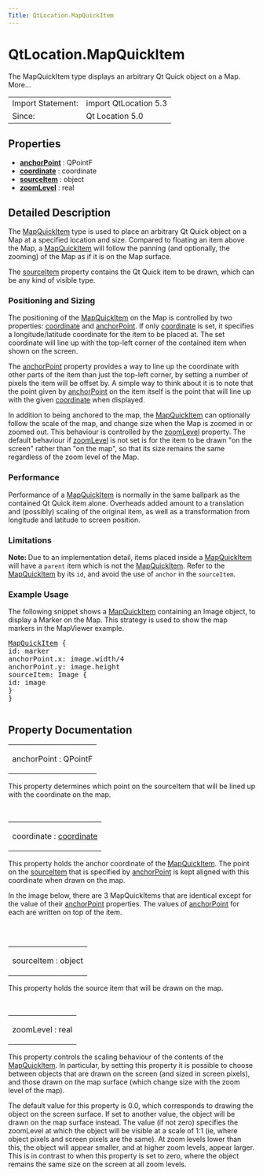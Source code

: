 ```yaml
---
Title: QtLocation.MapQuickItem
---
```


# QtLocation.MapQuickItem

<span class="subtitle"></span>
<!-- $$$MapQuickItem-brief -->
<p>The MapQuickItem type displays an arbitrary Qt Quick object on a Map. More...</p>
<!-- @@@MapQuickItem -->
<table class="alignedsummary">
<tr><td class="memItemLeft rightAlign topAlign"> Import Statement:</td><td class="memItemRight bottomAlign"> import QtLocation 5.3</td></tr><tr><td class="memItemLeft rightAlign topAlign"> Since:</td><td class="memItemRight bottomAlign">  Qt Location 5.0</td></tr></table><ul>
</ul>
<h2 id="properties">Properties</h2>
<ul>
<li class="fn"><b><b><a href="..//QtLocation.MapQuickItem.md#anchorPoint-prop">anchorPoint</a></b></b> : QPointF</li>
<li class="fn"><b><b><a href="..//QtLocation.MapQuickItem.md#coordinate-prop">coordinate</a></b></b> : coordinate</li>
<li class="fn"><b><b><a href="..//QtLocation.MapQuickItem.md#sourceItem-prop">sourceItem</a></b></b> : object</li>
<li class="fn"><b><b><a href="..//QtLocation.MapQuickItem.md#zoomLevel-prop">zoomLevel</a></b></b> : real</li>
</ul>
<!-- $$$MapQuickItem-description -->
<h2 id="details">Detailed Description</h2>
</p>
<p>The <a href="..//QtLocation.MapQuickItem.md">MapQuickItem</a> type is used to place an arbitrary Qt Quick object on a Map at a specified location and size. Compared to floating an item above the Map, a <a href="..//QtLocation.MapQuickItem.md">MapQuickItem</a> will follow the panning (and optionally, the zooming) of the Map as if it is on the Map surface.</p>
<p>The <a href="..//QtLocation.MapQuickItem.md#sourceItem-prop">sourceItem</a> property contains the Qt Quick item to be drawn, which can be any kind of visible type.</p>
<h3 >Positioning and Sizing</h3>
<p>The positioning of the <a href="..//QtLocation.MapQuickItem.md">MapQuickItem</a> on the Map is controlled by two properties: <a href="..//QtLocation.MapQuickItem.md#coordinate-prop">coordinate</a> and <a href="..//QtLocation.MapQuickItem.md#anchorPoint-prop">anchorPoint</a>. If only <a href="..//QtLocation.MapQuickItem.md#coordinate-prop">coordinate</a> is set, it specifies a longitude/latitude coordinate for the item to be placed at. The set coordinate will line up with the top-left corner of the contained item when shown on the screen.</p>
<p>The <a href="..//QtLocation.MapQuickItem.md#anchorPoint-prop">anchorPoint</a> property provides a way to line up the coordinate with other parts of the item than just the top-left corner, by setting a number of pixels the item will be offset by. A simple way to think about it is to note that the point given by <a href="..//QtLocation.MapQuickItem.md#anchorPoint-prop">anchorPoint</a> on the item itself is the point that will line up with the given <a href="..//QtLocation.MapQuickItem.md#coordinate-prop">coordinate</a> when displayed.</p>
<p>In addition to being anchored to the map, the <a href="..//QtLocation.MapQuickItem.md">MapQuickItem</a> can optionally follow the scale of the map, and change size when the Map is zoomed in or zoomed out. This behaviour is controlled by the <a href="..//QtLocation.MapQuickItem.md#zoomLevel-prop">zoomLevel</a> property. The default behaviour if <a href="..//QtLocation.MapQuickItem.md#zoomLevel-prop">zoomLevel</a> is not set is for the item to be drawn &quot;on the screen&quot; rather than &quot;on the map&quot;, so that its size remains the same regardless of the zoom level of the Map.</p>
<h3 >Performance</h3>
<p>Performance of a <a href="..//QtLocation.MapQuickItem.md">MapQuickItem</a> is normally in the same ballpark as the contained Qt Quick item alone. Overheads added amount to a translation and (possibly) scaling of the original item, as well as a transformation from longitude and latitude to screen position.</p>
<h3 >Limitations</h3>
<p><b>Note: </b>Due to an implementation detail, items placed inside a <a href="..//QtLocation.MapQuickItem.md">MapQuickItem</a> will have a <code>parent</code> item which is not the <a href="..//QtLocation.MapQuickItem.md">MapQuickItem</a>. Refer to the <a href="..//QtLocation.MapQuickItem.md">MapQuickItem</a> by its <code>id</code>, and avoid the use of <code>anchor</code> in the <code>sourceItem</code>.</p>
<h3 >Example Usage</h3>
<p>The following snippet shows a <a href="..//QtLocation.MapQuickItem.md">MapQuickItem</a> containing an Image object, to display a Marker on the Map. This strategy is used to show the map markers in the MapViewer example.</p>
<pre class="qml"><span class="type"><a href="..//QtLocation.MapQuickItem.md">MapQuickItem</a></span> {
<span class="name">id</span>: <span class="name">marker</span>
<span class="name">anchorPoint</span>.x: <span class="name">image</span>.<span class="name">width</span><span class="operator">/</span><span class="number">4</span>
<span class="name">anchorPoint</span>.y: <span class="name">image</span>.<span class="name">height</span>
<span class="name">sourceItem</span>: <span class="name">Image</span> {
<span class="name">id</span>: <span class="name">image</span>
}
}</pre>
<p class="centerAlign"><img src="https://developer.ubuntu.com/static/devportal_uploaded/25dc5576-cab8-47b0-b5ad-283091110cc7-api/apps/qml/sdk-15.04.1/QtLocation.MapQuickItem/images/api-mapquickitem.png" alt="" /></p><!-- @@@MapQuickItem -->
<h2>Property Documentation</h2>
<!-- $$$anchorPoint -->
<table class="qmlname"><tr valign="top" id="anchorPoint-prop"><td class="tblQmlPropNode"><p><span class="name">anchorPoint</span> : <span class="type">QPointF</span></p></td></tr></table><p>This property determines which point on the sourceItem that will be lined up with the coordinate on the map.</p>
<!-- @@@anchorPoint -->
<br/>
<!-- $$$coordinate -->
<table class="qmlname"><tr valign="top" id="coordinate-prop"><td class="tblQmlPropNode"><p><span class="name">coordinate</span> : <span class="type"><a href="..//QtLocation.MapQuickItem.md#coordinate-prop">coordinate</a></span></p></td></tr></table><p>This property holds the anchor coordinate of the <a href="..//QtLocation.MapQuickItem.md">MapQuickItem</a>. The point on the <a href="..//QtLocation.MapQuickItem.md#sourceItem-prop">sourceItem</a> that is specified by <a href="..//QtLocation.MapQuickItem.md#anchorPoint-prop">anchorPoint</a> is kept aligned with this coordinate when drawn on the map.</p>
<p>In the image below, there are 3 MapQuickItems that are identical except for the value of their <a href="..//QtLocation.MapQuickItem.md#anchorPoint-prop">anchorPoint</a> properties. The values of <a href="..//QtLocation.MapQuickItem.md#anchorPoint-prop">anchorPoint</a> for each are written on top of the item.</p>
<p class="centerAlign"><img src="https://developer.ubuntu.com/static/devportal_uploaded/b69ec52f-c5a9-4581-88e2-c819f40d97ba-api/apps/qml/sdk-15.04.1/QtLocation.MapQuickItem/images/api-mapquickitem-anchor.png" alt="" /></p><!-- @@@coordinate -->
<br/>
<!-- $$$sourceItem -->
<table class="qmlname"><tr valign="top" id="sourceItem-prop"><td class="tblQmlPropNode"><p><span class="name">sourceItem</span> : <span class="type">object</span></p></td></tr></table><p>This property holds the source item that will be drawn on the map.</p>
<!-- @@@sourceItem -->
<br/>
<!-- $$$zoomLevel -->
<table class="qmlname"><tr valign="top" id="zoomLevel-prop"><td class="tblQmlPropNode"><p><span class="name">zoomLevel</span> : <span class="type">real</span></p></td></tr></table><p>This property controls the scaling behaviour of the contents of the <a href="..//QtLocation.MapQuickItem.md">MapQuickItem</a>. In particular, by setting this property it is possible to choose between objects that are drawn on the screen (and sized in screen pixels), and those drawn on the map surface (which change size with the zoom level of the map).</p>
<p>The default value for this property is 0.0, which corresponds to drawing the object on the screen surface. If set to another value, the object will be drawn on the map surface instead. The value (if not zero) specifies the zoomLevel at which the object will be visible at a scale of 1:1 (ie, where object pixels and screen pixels are the same). At zoom levels lower than this, the object will appear smaller, and at higher zoom levels, appear larger. This is in contrast to when this property is set to zero, where the object remains the same size on the screen at all zoom levels.</p>
<!-- @@@zoomLevel -->
<br/>
